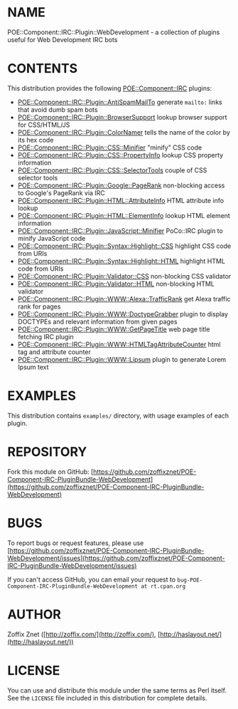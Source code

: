 # NAME

POE::Component::IRC::Plugin::WebDevelopment - a collection of plugins useful for Web Development IRC bots

# CONTENTS

This distribution provides the following
[POE::Component::IRC](https://metacpan.org/pod/POE::Component::IRC) plugins:

- [POE::Component::IRC::Plugin::AntiSpamMailTo](https://metacpan.org/pod/POE::Component::IRC::Plugin::AntiSpamMailTo) generate `mailto:` links that avoid dumb spam bots
- [POE::Component::IRC::Plugin::BrowserSupport](https://metacpan.org/pod/POE::Component::IRC::Plugin::BrowserSupport) lookup browser support for CSS/HTML/JS
- [POE::Component::IRC::Plugin::ColorNamer](https://metacpan.org/pod/POE::Component::IRC::Plugin::ColorNamer) tells the name of the color by its hex code
- [POE::Component::IRC::Plugin::CSS::Minifier](https://metacpan.org/pod/POE::Component::IRC::Plugin::CSS::Minifier) "minify" CSS code
- [POE::Component::IRC::Plugin::CSS::PropertyInfo](https://metacpan.org/pod/POE::Component::IRC::Plugin::CSS::PropertyInfo) lookup CSS property information
- [POE::Component::IRC::Plugin::CSS::SelectorTools](https://metacpan.org/pod/POE::Component::IRC::Plugin::CSS::SelectorTools) couple of CSS selector tools
- [POE::Component::IRC::Plugin::Google::PageRank](https://metacpan.org/pod/POE::Component::IRC::Plugin::Google::PageRank) non-blocking access to Google's PageRank via IRC
- [POE::Component::IRC::Plugin::HTML::AttributeInfo](https://metacpan.org/pod/POE::Component::IRC::Plugin::HTML::AttributeInfo) HTML attribute info lookup
- [POE::Component::IRC::Plugin::HTML::ElementInfo](https://metacpan.org/pod/POE::Component::IRC::Plugin::HTML::ElementInfo) lookup HTML element information
- [POE::Component::IRC::Plugin::JavaScript::Minifier](https://metacpan.org/pod/POE::Component::IRC::Plugin::JavaScript::Minifier) PoCo::IRC plugin to minify JavaScript code
- [POE::Component::IRC::Plugin::Syntax::Highlight::CSS](https://metacpan.org/pod/POE::Component::IRC::Plugin::Syntax::Highlight::CSS) highlight CSS code from URIs
- [POE::Component::IRC::Plugin::Syntax::Highlight::HTML](https://metacpan.org/pod/POE::Component::IRC::Plugin::Syntax::Highlight::HTML) highlight HTML code from URIs
- [POE::Component::IRC::Plugin::Validator::CSS](https://metacpan.org/pod/POE::Component::IRC::Plugin::Validator::CSS) non-blocking CSS validator
- [POE::Component::IRC::Plugin::Validator::HTML](https://metacpan.org/pod/POE::Component::IRC::Plugin::Validator::HTML) non-blocking HTML validator
- [POE::Component::IRC::Plugin::WWW::Alexa::TrafficRank](https://metacpan.org/pod/POE::Component::IRC::Plugin::WWW::Alexa::TrafficRank) get Alexa traffic rank for pages
- [POE::Component::IRC::Plugin::WWW::DoctypeGrabber](https://metacpan.org/pod/POE::Component::IRC::Plugin::WWW::DoctypeGrabber) plugin to display DOCTYPEs and relevant information from given pages
- [POE::Component::IRC::Plugin::WWW::GetPageTitle](https://metacpan.org/pod/POE::Component::IRC::Plugin::WWW::GetPageTitle) web page title fetching IRC plugin
- [POE::Component::IRC::Plugin::WWW::HTMLTagAttributeCounter](https://metacpan.org/pod/POE::Component::IRC::Plugin::WWW::HTMLTagAttributeCounter) html tag and attribute counter
- [POE::Component::IRC::Plugin::WWW::Lipsum](https://metacpan.org/pod/POE::Component::IRC::Plugin::WWW::Lipsum) plugin to generate Lorem Ipsum text

# EXAMPLES

This distribution contains `examples/` directory, with usage examples
of each plugin.

# REPOSITORY

Fork this module on GitHub:
[https://github.com/zoffixznet/POE-Component-IRC-PluginBundle-WebDevelopment](https://github.com/zoffixznet/POE-Component-IRC-PluginBundle-WebDevelopment)

# BUGS

To report bugs or request features, please use
[https://github.com/zoffixznet/POE-Component-IRC-PluginBundle-WebDevelopment/issues](https://github.com/zoffixznet/POE-Component-IRC-PluginBundle-WebDevelopment/issues)

If you can't access GitHub, you can email your request
to `bug-POE-Component-IRC-PluginBundle-WebDevelopment at rt.cpan.org`

# AUTHOR

Zoffix Znet <zoffix at cpan.org>
([http://zoffix.com/](http://zoffix.com/), [http://haslayout.net/](http://haslayout.net/))

# LICENSE

You can use and distribute this module under the same terms as Perl itself.
See the `LICENSE` file included in this distribution for complete
details.
